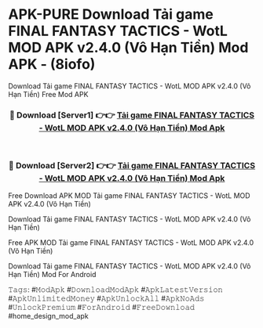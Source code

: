 # APK-PURE Download Tải game FINAL FANTASY TACTICS - WotL MOD APK v2.4.0 (Vô Hạn Tiền) Mod APK - (8iofo)
Download Tải game FINAL FANTASY TACTICS - WotL MOD APK v2.4.0 (Vô Hạn Tiền) Free Mod APK

<div align="center">
<h3>🔴 Download [Server1] 👉👉 <a href="https://apk-comot.site?title=Tải_game_FINAL_FANTASY_TACTICS_-_WotL_MOD_APK_v2.4.0_(Vô_Hạn_Tiền)">Tải game FINAL FANTASY TACTICS - WotL MOD APK v2.4.0 (Vô Hạn Tiền) Mod Apk</a></h3><br>

<h3>🔴 Download [Server2] 👉👉 <a href="https://apk-comot.site?title=Tải_game_FINAL_FANTASY_TACTICS_-_WotL_MOD_APK_v2.4.0_(Vô_Hạn_Tiền)">Tải game FINAL FANTASY TACTICS - WotL MOD APK v2.4.0 (Vô Hạn Tiền) Mod Apk</a></h3>
</div>


Free Download APK MOD Tải game FINAL FANTASY TACTICS - WotL MOD APK v2.4.0 (Vô Hạn Tiền)

Download Tải game FINAL FANTASY TACTICS - WotL MOD APK v2.4.0 (Vô Hạn Tiền) 

Free APK MOD Tải game FINAL FANTASY TACTICS - WotL MOD APK v2.4.0 (Vô Hạn Tiền) 

Download Tải game FINAL FANTASY TACTICS - WotL MOD APK v2.4.0 (Vô Hạn Tiền) Mod For Android

𝚃𝚊𝚐𝚜: #𝙼𝚘𝚍𝙰𝚙𝚔 #𝙳𝚘𝚠𝚗𝚕𝚘𝚊𝚍𝙼𝚘𝚍𝙰𝚙𝚔 #𝙰𝚙𝚔𝙻𝚊𝚝𝚎𝚜𝚝𝚅𝚎𝚛𝚜𝚒𝚘𝚗 #𝙰𝚙𝚔𝚄𝚗𝚕𝚒𝚖𝚒𝚝𝚎𝚍𝙼𝚘𝚗𝚎𝚢 #𝙰𝚙𝚔𝚄𝚗𝚕𝚘𝚌𝚔𝙰𝚕𝚕 #𝙰𝚙𝚔𝙽𝚘𝙰𝚍𝚜 #𝚄𝚗𝚕𝚘𝚌𝚔𝙿𝚛𝚎𝚖𝚒𝚞𝚖 #𝙵𝚘𝚛𝙰𝚗𝚍𝚛𝚘𝚒𝚍 #𝙵𝚛𝚎𝚎𝙳𝚘𝚠𝚗𝚕𝚘𝚊𝚍 #home_design_mod_apk